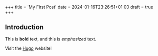 +++
title = 'My First Post'
date = 2024-01-16T23:26:51+01:00
draft = true
+++

## Introduction

This is **bold** text, and this is *emphasized* text.

Visit the [Hugo](https://gohugo.io) website!
